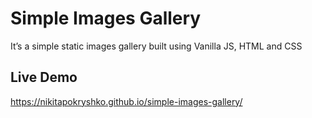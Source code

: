 # Simple Images Gallery
It’s a simple static images gallery built using Vanilla JS, HTML and CSS

## Live Demo
https://nikitapokryshko.github.io/simple-images-gallery/
